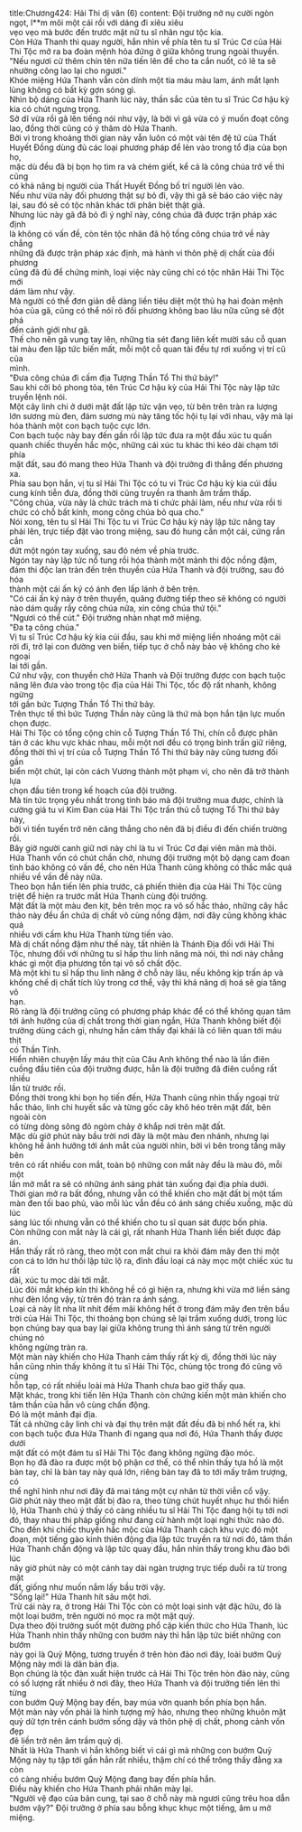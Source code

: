title:Chương424: Hải Thi dị văn (6)
content:
Đội trưởng nở nụ cười ngòn ngọt, l**m môi một cái rồi với dáng đi xiêu xiêu<br>vẹo vẹo mà bước đến trước mặt nữ tu sĩ nhân ngư tộc kia.<br>Còn Hứa Thanh thì quay người, hắn nhìn về phía tên tu sĩ Trúc Cơ của Hải<br>Thi Tộc mở ra ba đoàn mệnh hỏa đứng ở giữa không trung ngoài thuyền.<br>"Nếu ngươi cử thêm chín tên nữa tiến lên để cho ta cắn nuốt, có lẽ ta sẽ<br>nhường công lao lại cho ngươi."<br>Khóe miệng Hứa Thanh vẫn còn dính một tia máu màu lam, ánh mắt lạnh<br>lùng không có bất kỳ gợn sóng gì.<br>Nhìn bộ dáng của Hứa Thanh lúc này, thần sắc của tên tu sĩ Trúc Cơ hậu kỳ<br>kia có chút ngưng trọng.<br>Sở dĩ vừa rồi gã lên tiếng nói như vậy, là bởi vì gã vừa có ý muốn đoạt công<br>lao, đồng thời cũng có ý thăm dò Hứa Thanh.<br>Bởi vì trong khoảng thời gian này vẫn luôn có một vài tên đệ tử của Thất<br>Huyết Đồng dùng đủ các loại phương pháp để lẻn vào trong tổ địa của bọn họ,<br>mặc dù đều đã bị bọn họ tìm ra và chém giết, kể cả là công chúa trở về thì cũng<br>có khả năng bị người của Thất Huyết Đồng bố trí người lẻn vào.<br>Nếu như vừa nãy đối phương thật sự bỏ đi, vậy thì gã sẽ báo cáo việc này<br>lại, sau đó sẽ có tộc nhân khác tới phân biệt thật giả.<br>Nhưng lúc này gã đã bỏ đi ý nghĩ này, công chúa đã được trận pháp xác định<br>là không có vấn đề, còn tên tộc nhân đã hộ tống công chúa trở về này chẳng<br>những đã được trận pháp xác định, mà hành vi thôn phệ dị chất của đối phương<br>cũng đã đủ để chứng minh, loại việc này cũng chỉ có tộc nhân Hải Thi Tộc mới<br>dám làm như vậy.<br>Mà người có thể đơn giản dễ dàng liền tiêu diệt một thủ hạ hai đoàn mệnh<br>hỏa của gã, cũng có thể nói rõ đối phương không bao lâu nữa cũng sẽ đột phá<br>đến cảnh giới như gã.<br>Thế cho nên gã vung tay lên, những tia sét đang liên kết mười sáu cỗ quan<br>tài màu đen lập tức biến mất, mỗi một cỗ quan tài đều tự rơi xuống vị trí cũ của<br>mình.<br>"Đưa công chúa đi cấm địa Tượng Thần Tổ Thi thứ bảy!"<br>Sau khi cởi bỏ phong tỏa, tên Trúc Cơ hậu kỳ của Hải Thi Tộc này lập tức<br>truyền lệnh nói.<br>Một cây linh chi ở dưới mật đất lập tức vặn vẹo, từ bên trên tràn ra lượng<br>lớn sương mù đen, đám sương mù này tăng tốc hội tụ lại với nhau, vậy mà lại<br>hóa thành một con bạch tuộc cực lớn.<br>Con bạch tuộc này bay đến gần rồi lập tức đưa ra một đầu xúc tu quấn<br>quanh chiếc thuyền hắc mộc, những cái xúc tu khác thì kéo dài chạm tới phía<br>mặt đất, sau đó mang theo Hứa Thanh và đội trưởng đi thẳng đến phương xa.<br>Phía sau bọn hắn, vị tu sĩ Hải Thi Tộc có tu vi Trúc Cơ hậu kỳ kia cúi đầu<br>cung kính tiễn đưa, đồng thời cũng truyền ra thanh âm trầm thấp.<br>"Công chúa, vừa nãy là chức trách mà ti chức phải làm, nếu như vừa rồi ti<br>chức có chỗ bất kính, mong công chúa bỏ qua cho."<br>Nói xong, tên tu sĩ Hải Thi Tộc tu vi Trúc Cơ hậu kỳ này lập tức nâng tay<br>phải lên, trực tiếp đặt vào trong miệng, sau đó hung cắn một cái, cứng rắn cắn<br>đứt một ngón tay xuống, sau đó ném về phía trước.<br>Ngón tay này lập tức nổ tung rồi hóa thành một mảnh thi độc nồng đậm,<br>đám thi độc lan tràn đến trên thuyền của Hứa Thanh và đội trưởng, sau đó hóa<br>thành một cái ấn ký có ánh đen lấp lánh ở bên trên.<br>"Có cái ấn ký này ở trên thuyền, quãng đường tiếp theo sẽ không có người<br>nào dám quấy rầy công chúa nữa, xin công chúa thứ tội."<br>"Ngươi có thể cút." Đội trưởng nhàn nhạt mở miệng.<br>"Đa tạ công chúa."<br>Vị tu sĩ Trúc Cơ hậu kỳ kia cúi đầu, sau khi mở miệng liền nhoáng một cái<br>rời đi, trở lại con đường ven biển, tiếp tục ở chỗ này bảo vệ không cho kẻ ngoại<br>lai tới gần.<br>Cứ như vậy, con thuyền chở Hứa Thanh và Đội trưởng được con bạch tuộc<br>nâng lên đưa vào trong tộc địa của Hải Thi Tộc, tốc độ rất nhanh, không ngừng<br>tới gần bức Tượng Thần Tổ Thi thứ bảy.<br>Trên thực tế thì bức Tượng Thần này cũng là thứ mà bọn hắn tận lực muốn<br>chọn được.<br>Hải Thi Tộc có tổng cộng chín cỗ Tượng Thần Tổ Thi, chín cỗ được phân<br>tán ở các khu vực khác nhau, mỗi một nơi đều có trọng binh trấn giữ riêng,<br>đồng thời thì vị trí của cỗ Tượng Thần Tổ Thi thứ bảy này cũng tương đối gần<br>biển một chút, lại còn cách Vương thành một phạm vi, cho nên đã trở thành lựa<br>chọn đầu tiên trong kế hoạch của đội trưởng.<br>Mà tin tức trọng yếu nhất trong tình báo mà đội trưởng mua được, chính là<br>cường giả tu vi Kim Đan của Hải Thi Tộc trấn thủ cỗ tượng Tổ Thi thứ bảy này,<br>bởi vì tiền tuyến trở nên căng thẳng cho nên đã bị điều đi đến chiến trường rồi.<br>Bây giờ người canh giữ nơi này chỉ là tu vi Trúc Cơ đại viên mãn mà thôi.<br>Hứa Thanh vốn có chút chần chờ, nhưng đội trưởng một bộ dạng cam đoan<br>tình báo không có vấn đề, cho nên Hứa Thanh cũng không có thắc mắc quá<br>nhiều về vấn đề này nữa.<br>Theo bọn hắn tiến lên phía trước, cả phiến thiên địa của Hải Thi Tộc cũng<br>triệt để hiện ra trước mắt Hứa Thanh cùng đội trưởng.<br>Mặt đất là một màu đen kịt, bên trên mọc ra vô số hắc thảo, những cây hắc<br>thảo này đều ẩn chứa dị chất vô cùng nồng đậm, nơi đây cũng không khác quá<br>nhiều với cấm khu Hứa Thanh từng tiến vào.<br>Mà dị chất nồng đậm như thế này, tất nhiên là Thánh Địa đối với Hải Thi<br>Tộc, nhưng đối với những tu sĩ hấp thu linh năng mà nói, thì nơi này chẳng<br>khác gì một địa phương tồn tại vô số chất độc.<br>Mà một khi tu sĩ hấp thu linh năng ở chỗ này lâu, nếu không kịp trấn áp và<br>khống chế dị chất tích lũy trong cơ thể, vậy thì khả năng dị hoá sẽ gia tăng vô<br>hạn.<br>Rõ ràng là đội trưởng cũng có phương pháp khác để có thể không quan tâm<br>tới ảnh hưởng của dị chất trong thời gian ngắn, Hứa Thanh không biết đội<br>trưởng dùng cách gì, nhưng hắn cảm thấy đại khái là có liên quan tới máu thịt<br>có Thần Tính.<br>Hiển nhiên chuyện lấy máu thịt của Câu Anh không thể nào là lần điên<br>cuồng đầu tiên của đội trưởng được, hẳn là đội trưởng đã điên cuồng rất nhiều<br>lần từ trước rồi.<br>Đồng thời trong khi bọn họ tiến đến, Hứa Thanh cũng nhìn thấy ngoại trừ<br>hắc thảo, linh chi huyết sắc và từng gốc cây khô héo trên mặt đất, bên ngoài còn<br>có từng dòng sông đỏ ngòm chảy ở khắp nơi trên mặt đất.<br>Mặc dù giờ phút này bầu trời nơi đây là một màu đen nhánh, nhưng lại<br>không hề ảnh hưởng tới ánh mắt của người nhìn, bởi vì bên trong tầng mây bên<br>trên có rất nhiều con mắt, toàn bộ những con mắt này đều là màu đỏ, mỗi một<br>lần mở mắt ra sẽ có những ánh sáng phát tán xuống đại địa phía dưới.<br>Thời gian mở ra bất đồng, nhưng vẫn có thể khiến cho mặt đất bị một tấm<br>màn đen tối bao phủ, vào mỗi lúc vẫn đều có ánh sáng chiếu xuống, mặc dù lúc<br>sáng lúc tối nhưng vẫn có thể khiến cho tu sĩ quan sát được bốn phía.<br>Còn những con mắt này là cái gì, rất nhanh Hứa Thanh liền biết được đáp<br>án.<br>Hắn thấy rất rõ ràng, theo một con mắt chui ra khỏi đám mây đen thì một<br>con cá to lớn hư thối lập tức lộ ra, đỉnh đầu loại cá này mọc một chiếc xúc tu rất<br>dài, xúc tu mọc dài tới mắt.<br>Lúc đôi mắt khép kín thì không hề có gì hiện ra, nhưng khi vừa mở liền sáng<br>như đèn lồng vậy, từ trên đó tràn ra ánh sáng.<br>Loại cá này lít nha lít nhít đếm mãi không hết ở trong đám mây đen trên bầu<br>trời của Hải Thi Tộc, thi thoảng bọn chúng sẽ lại trầm xuống dưới, trong lúc<br>bọn chúng bay qua bay lại giữa không trung thì ánh sáng từ trên người chúng nó<br>không ngừng tràn ra.<br>Một màn này khiến cho Hứa Thanh cảm thấy rất kỳ dị, đồng thời lúc này<br>hắn cũng nhìn thấy không ít tu sĩ Hải Thi Tộc, chủng tộc trong đó cũng vô cùng<br>hỗn tạp, có rất nhiều loài mà Hứa Thanh chưa bao giờ thấy qua.<br>Mặt khác, trong khi tiến lên Hứa Thanh còn chứng kiến một màn khiến cho<br>tâm thần của hắn vô cùng chấn động.<br>Đó là một mảnh đại địa.<br>Tất cả những cây linh chi và đại thụ trên mặt đất đều đã bị nhổ hết ra, khi<br>con bạch tuộc đưa Hứa Thanh đi ngang qua nơi đó, Hứa Thanh thấy được dưới<br>mặt đất có một đám tu sĩ Hải Thi Tộc đang không ngừng đào móc.<br>Bọn họ đã đào ra được một bộ phận cơ thể, có thể nhìn thấy tựa hồ là một<br>bàn tay, chỉ là bàn tay này quá lớn, riêng bàn tay đã to tới mấy trăm trượng, có<br>thể nghĩ hình như nơi đây đã mai táng một cự nhân từ thời viễn cổ vậy.<br>Giờ phút này theo mặt đất bị đào ra, theo từng chút huyết nhục hư thối hiển<br>lộ, Hứa Thanh chú ý thấy có càng nhiều tu sĩ Hải Thi Tộc đang hội tụ tới nơi<br>đó, thay nhau thi pháp giống như đang cử hành một loại nghi thức nào đó.<br>Cho đến khi chiếc thuyền hắc mộc của Hứa Thanh cách khu vực đó một<br>đoạn, một tiếng gào kinh thiên động địa lập tức truyền ra từ nơi đó, tâm thần<br>Hứa Thanh chấn động và lập tức quay đầu, hắn nhìn thấy trong khu đào bới lúc<br>nãy giờ phút này có một cánh tay dài ngàn trượng trực tiếp duỗi ra từ trong mặt<br>đất, giống như muốn nắm lấy bầu trời vậy.<br>"Sống lại!" Hứa Thanh hít sâu một hơi.<br>Trừ cái này ra, ở trong Hải Thi Tộc còn có một loại sinh vật đặc hữu, đó là<br>một loại bướm, trên người nó mọc ra một mặt quỷ.<br>Dựa theo đội trưởng suốt một đường phổ cập kiến thức cho Hứa Thanh, lúc<br>Hứa Thanh nhìn thấy những con bướm này thì hắn lập tức biết những con bướm<br>này gọi là Quỷ Mộng, tương truyền ở trên hòn đảo nơi đây, loài bướm Quỷ<br>Mộng này mới là dân bản địa.<br>Bọn chúng là tộc đàn xuất hiện trước cả Hải Thi Tộc trên hòn đảo này, cũng<br>có số lượng rất nhiều ở nơi đây, theo Hứa Thanh và đội trưởng tiến lên thì từng<br>con bướm Quỷ Mộng bay đến, bay múa vờn quanh bốn phía bọn hắn.<br>Một màn này vốn phải là hình tượng mỹ hảo, nhưng theo những khuôn mặt<br>quỷ dữ tợn trên cánh bướm sống dậy và thôn phệ dị chất, phong cảnh vốn đẹp<br>đẽ liền trở nên âm trầm quỷ dị.<br>Nhất là Hứa Thanh vì hắn không biết vì cái gì mà những con bướm Quỷ<br>Mộng này tụ tập tới gần hắn rất nhiều, thậm chí có thể trông thấy đằng xa còn<br>có càng nhiều bướm Quỷ Mộng đang bay đến phía hắn.<br>Điều này khiến cho Hứa Thanh phải nhăn mày lại.<br>"Người vệ đạo của bản cung, tại sao ở chỗ này mà ngươi cũng trêu hoa dẫn<br>bướm vậy?" Đội trưởng ở phía sau bỗng khục khục một tiếng, âm u mở miệng.